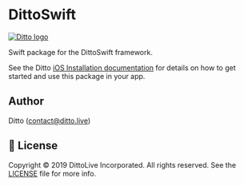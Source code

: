 # DittoSwift

[![Ditto logo](https://www.ditto.live/_ipx/w_96,q_75/%2Flogos%2Flogo.png?url=%2Flogos%2Flogo.png&w=96&q=75)](https://www.ditto.live/)

Swift package for the DittoSwift framework.

See the Ditto [iOS Installation documentation](https://docs.ditto.live/installation/ios)
for details on how to get started and use this package in your app.

## Author

Ditto (contact@ditto.live)

## 📄 License

Copyright © 2019 DittoLive Incorporated. All rights reserved.
See the [LICENSE](LICENSE.md) file for more info.
